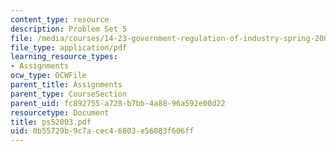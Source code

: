 ```yaml
---
content_type: resource
description: Problem Set 5
file: /media/courses/14-23-government-regulation-of-industry-spring-2003/0b55729b9c7acec46803e56083f606ff_ps52003.pdf
file_type: application/pdf
learning_resource_types:
- Assignments
ocw_type: OCWFile
parent_title: Assignments
parent_type: CourseSection
parent_uid: fc892755-a728-b7bb-4a88-96a592e00d22
resourcetype: Document
title: ps52003.pdf
uid: 0b55729b-9c7a-cec4-6803-e56083f606ff
---
```

